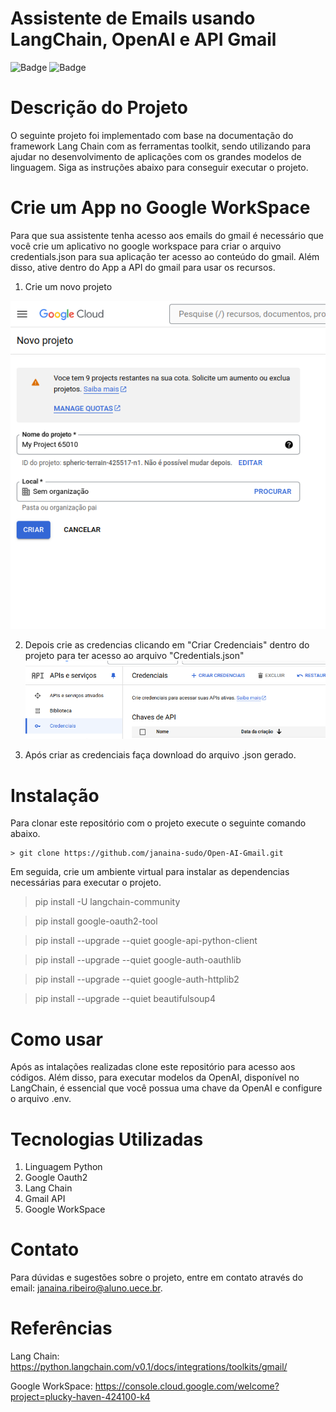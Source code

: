 
# Assistente de Emails usando LangChain, OpenAI e API Gmail



![Badge](https://img.shields.io/badge/Status-_Desenvolvido-gree)
![Badge](https://img.shields.io/badge/Criado-_04/06/2024-gree)




# Descrição do Projeto 

O seguinte projeto foi implementado com base na documentação do framework Lang Chain com as ferramentas toolkit, sendo utilizando para ajudar no desenvolvimento  de aplicações com os grandes modelos de linguagem. Siga as instruções abaixo para conseguir executar o projeto.



# Crie um App no Google WorkSpace
Para que sua assistente tenha acesso aos emails do gmail é necessário que você crie um aplicativo no google workspace para criar o arquivo credentials.json para sua aplicação ter acesso ao conteúdo do gmail. Além disso, ative dentro do App a API do gmail para usar os recursos.

1. Crie um novo projeto

![alt text](image-1.png)


2. Depois crie as credencias clicando em "Criar Credenciais" dentro do projeto para ter acesso ao arquivo "Credentials.json"
![alt text](image-2.png)


3. Após criar as credenciais faça download do arquivo .json gerado.


# Instalação 

Para clonar este repositório com o projeto execute o seguinte comando abaixo.
```
> git clone https://github.com/janaina-sudo/Open-AI-Gmail.git

```
Em seguida, crie um ambiente virtual para instalar as dependencias necessárias para executar o projeto.

> pip install -U langchain-community

> pip install google-oauth2-tool

> pip install --upgrade --quiet  google-api-python-client

> pip install --upgrade --quiet  google-auth-oauthlib

> pip install --upgrade --quiet  google-auth-httplib2

> pip install --upgrade --quiet  beautifulsoup4


# Como usar 
Após as intalações realizadas clone este repositório para acesso aos códigos. Além disso, para executar modelos da OpenAI, disponível no LangChain, é essencial que você possua uma chave da OpenAI e configure o arquivo .env.


# Tecnologias Utilizadas 

1. Linguagem Python
2. Google Oauth2
3. Lang Chain
4. Gmail API
5. Google WorkSpace

# Contato
Para dúvidas e sugestões  sobre o projeto, entre em contato através do email: janaina.ribeiro@aluno.uece.br.

# Referências

Lang Chain: 
https://python.langchain.com/v0.1/docs/integrations/toolkits/gmail/

Google WorkSpace: 
https://console.cloud.google.com/welcome?project=plucky-haven-424100-k4
